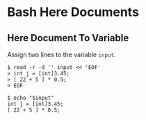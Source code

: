 # Bash Here Documents

## Here Document To Variable

Assign two lines to the variable `input`.

```shell-session
$ read -r -d '' input << 'EOF'
> int j = [int]3.45;
> [ 22 + 5 ] * 0.5;
> EOF

$ echo "$input"
int j = [int]3.45;
[ 22 + 5 ] * 0.5;
```

